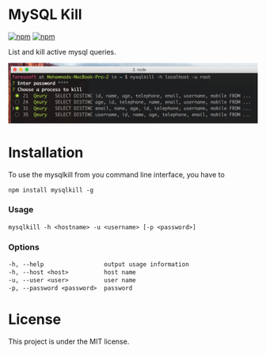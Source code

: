 # MySQL Kill

[![npm](https://img.shields.io/npm/v/mysqlkill.svg)](https://www.npmjs.com/package/mysqlkill)
[![npm](https://img.shields.io/npm/l/mysqlkill.svg)](https://github.com/faressoft/mysqlkill/blob/master/LICENSE)

List and kill active mysql queries.

![Usage](/usage.png?raw=true)

# Installation

To use the mysqlkill from you command line interface, you have to

```
npm install mysqlkill -g
```

### Usage

```
mysqlkill -h <hostname> -u <username> [-p <password>]
```

### Options

```
-h, --help                 output usage information
-h, --host <host>          host name
-u, --user <user>          user name
-p, --password <password>  password
```

# License

This project is under the MIT license.
